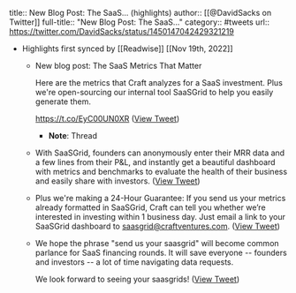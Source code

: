 title:: New Blog Post: The SaaS... (highlights)
author:: [[@DavidSacks on Twitter]]
full-title:: "New Blog Post: The SaaS..."
category:: #tweets
url:: https://twitter.com/DavidSacks/status/1450147042429321219

- Highlights first synced by [[Readwise]] [[Nov 19th, 2022]]
	- New blog post: The SaaS Metrics That Matter
	  
	  Here are the metrics that Craft analyzes for a SaaS investment. Plus we're open-sourcing our internal tool SaaSGrid to help you easily generate them.
	  
	  https://t.co/EyC00UN0XR ([View Tweet](https://twitter.com/DavidSacks/status/1450147042429321219))
		- **Note**: Thread
	- With SaaSGrid, founders can anonymously enter their MRR data and a few lines from their P&L, and instantly get a beautiful dashboard with metrics and benchmarks to evaluate the health of their business and easily share with investors. ([View Tweet](https://twitter.com/DavidSacks/status/1450150139109142529))
	- Plus we're making a 24-Hour Guarantee: If you send us your metrics already formatted in SaaSGrid, Craft can tell you whether we’re interested in investing within 1 business day. Just email a link to your SaaSGrid dashboard to saasgrid@craftventures.com. ([View Tweet](https://twitter.com/DavidSacks/status/1450150503334043652))
	- We hope the phrase "send us your saasgrid" will become common parlance for SaaS financing rounds. It will save everyone -- founders and investors -- a lot of time navigating data requests.
	  
	  We look forward to seeing your saasgrids! ([View Tweet](https://twitter.com/DavidSacks/status/1450151367566266373))